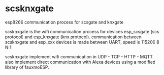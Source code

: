 # scsknxgate
esp8266 communication process for scsgate and knxgate

scsknxgate is the wifi communication process for devices esp_scsgate (scs protocol) and esp_knxgate (knx protocol).
communication between scsknxgate and esp_xxx devices is made between UART, speed is 115200 8 N 1

scsknxgate implement wifi communication in UDP - TCP - HTTP - MQTT.
also implement direct communication with Alexa devices using a modified library of fauxmoESP.
